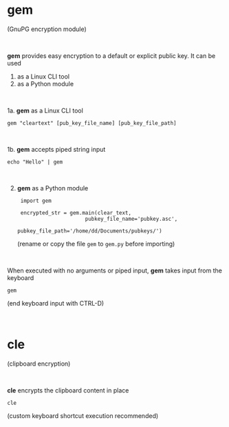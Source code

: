 # gem 
(GnuPG encryption module)

<br>

**gem** provides easy encryption to a default or explicit public key. It can be used 

1. as a Linux CLI tool
2. as a Python module

<br>

1a. **gem** as a Linux CLI tool
    
    gem "cleartext" [pub_key_file_name] [pub_key_file_path]

<br>

1b. **gem** accepts piped string input

    echo "Hello" | gem

<br>
    
2. **gem** as a Python module

        import gem
    
        encrypted_str = gem.main(clear_text, 
                             pubkey_file_name='pubkey.asc', 
                             pubkey_file_path='/home/dd/Documents/pubkeys/')
   (rename or copy the file `gem` to `gem.py` before importing)

<br>    

When executed with no arguments or piped input, **gem** takes input from the keyboard

    gem
    
(end keyboard input with CTRL-D)

<br>

# cle 
(clipboard encryption)

<br>

**cle** encrypts the clipboard content in place

    cle
    
(custom keyboard shortcut execution recommended)
